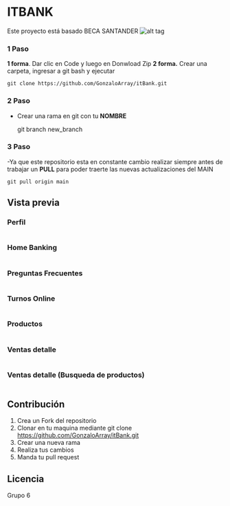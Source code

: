 #  ITBANK 
Este proyecto está basado BECA SANTANDER
![alt tag](https://i.postimg.cc/QCtWCpF3/screenshot-8.png)

### 1 Paso
**1 forma**. Dar clic en Code y luego en Donwload Zip
**2 forma.** Crear una carpeta, ingresar a git bash y ejecutar

    git clone https://github.com/GonzaloArray/itBank.git
### 2 Paso
- Crear una rama en git con tu **NOMBRE**

  git branch new_branch

### 3 Paso
-Ya que este repositorio esta en constante cambio realizar siempre antes de trabajar un **PULL** para poder traerte las nuevas actualizaciones del MAIN

    git pull origin main
## Vista previa
### Perfil
![]()
### Home Banking
![]()
### Preguntas Frecuentes
![]()
### Turnos Online
![]()
### Productos
![]()
### Ventas detalle
![]()
### Ventas detalle (Busqueda de productos)
![]()
## Contribución
1. Crea un Fork del repositorio
2. Clonar en tu maquina mediante git clone https://github.com/GonzaloArray/itBank.git
3. Crear una nueva rama
4. Realiza tus cambios
5. Manda tu pull request
## Licencia
Grupo 6
